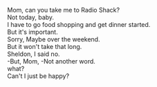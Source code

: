 
Mom, can you take me to Radio Shack?    
Not today, baby.   
I have to go food shopping and get dinner started.   
But it's important.   
Sorry, Maybe over the weekend.   
But it won't take that long.   
Sheldon, I said no.   
-But, Mom, -Not another word.   
what?   
Can't I just be happy?   



